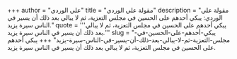 +++
author = "علي الوردي"
title = "مقولة علي الوردي"
description = "مقولة علي الوردي: يبكي أحدهم على الحسين في مجلس التعزية، ثم لا يبالي بعد ذلك أن يسير في الناس سيرة يزيد."
quote = '''يبكي أحدهم على الحسين في مجلس التعزية، ثم لا يبالي بعد ذلك أن يسير في الناس سيرة يزيد.'''
slug = "يبكي-أحدهم-على-الحسين-في-مجلس-التعزية-ثم-لا-يبالي-بعد-ذلك-أن-يسير-في-الناس-سيرة-يزيد"
+++
يبكي أحدهم على الحسين في مجلس التعزية، ثم لا يبالي بعد ذلك أن يسير في الناس سيرة يزيد.
